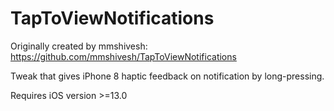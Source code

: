 # TapToViewNotifications
Originally created by mmshivesh: https://github.com/mmshivesh/TapToViewNotifications

Tweak that gives iPhone 8 haptic feedback on notification by long-pressing.

Requires iOS version >=13.0
